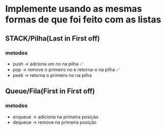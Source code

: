 # Implemente usando as mesmas formas de que foi feito com as listas

## STACK/Pilha(Last in First off)

### metodos
- push -> adciona um no na pilha ✅
- pop -> remove o primeiro no e retorna-o na pilha ✅
- peek -> retorna o primeiro no na pilha 

## Queue/Fila(First in First off)

### metodos
- enqueue -> adiciona na primeira posição
- dequeue -> remove na primeira posição